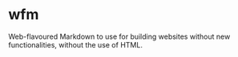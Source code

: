 # wfm
 Web-flavoured Markdown to use for building websites without new functionalities, without the use of HTML.
